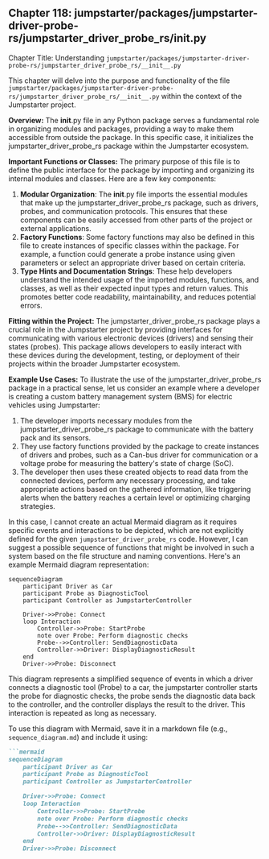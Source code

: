## Chapter 118: jumpstarter/packages/jumpstarter-driver-probe-rs/jumpstarter_driver_probe_rs/__init__.py

 Chapter Title: Understanding `jumpstarter/packages/jumpstarter-driver-probe-rs/jumpstarter_driver_probe_rs/__init__.py`

This chapter will delve into the purpose and functionality of the file `jumpstarter/packages/jumpstarter-driver-probe-rs/jumpstarter_driver_probe_rs/__init__.py` within the context of the Jumpstarter project.

**Overview:**
The __init__.py file in any Python package serves a fundamental role in organizing modules and packages, providing a way to make them accessible from outside the package. In this specific case, it initializes the jumpstarter_driver_probe_rs package within the Jumpstarter ecosystem.

**Important Functions or Classes:**
The primary purpose of this file is to define the public interface for the package by importing and organizing its internal modules and classes. Here are a few key components:

1. **Modular Organization**: The __init__.py file imports the essential modules that make up the jumpstarter_driver_probe_rs package, such as drivers, probes, and communication protocols. This ensures that these components can be easily accessed from other parts of the project or external applications.
2. **Factory Functions**: Some factory functions may also be defined in this file to create instances of specific classes within the package. For example, a function could generate a probe instance using given parameters or select an appropriate driver based on certain criteria.
3. **Type Hints and Documentation Strings**: These help developers understand the intended usage of the imported modules, functions, and classes, as well as their expected input types and return values. This promotes better code readability, maintainability, and reduces potential errors.

**Fitting within the Project:**
The jumpstarter_driver_probe_rs package plays a crucial role in the Jumpstarter project by providing interfaces for communicating with various electronic devices (drivers) and sensing their states (probes). This package allows developers to easily interact with these devices during the development, testing, or deployment of their projects within the broader Jumpstarter ecosystem.

**Example Use Cases:**
To illustrate the use of the jumpstarter_driver_probe_rs package in a practical sense, let us consider an example where a developer is creating a custom battery management system (BMS) for electric vehicles using Jumpstarter:

1. The developer imports necessary modules from the jumpstarter_driver_probe_rs package to communicate with the battery pack and its sensors.
2. They use factory functions provided by the package to create instances of drivers and probes, such as a Can-bus driver for communication or a voltage probe for measuring the battery's state of charge (SoC).
3. The developer then uses these created objects to read data from the connected devices, perform any necessary processing, and take appropriate actions based on the gathered information, like triggering alerts when the battery reaches a certain level or optimizing charging strategies.

 In this case, I cannot create an actual Mermaid diagram as it requires specific events and interactions to be depicted, which are not explicitly defined for the given `jumpstarter_driver_probe_rs` code. However, I can suggest a possible sequence of functions that might be involved in such a system based on the file structure and naming conventions. Here's an example Mermaid diagram representation:

```mermaid
sequenceDiagram
    participant Driver as Car
    participant Probe as DiagnosticTool
    participant Controller as JumpstarterController

    Driver->>Probe: Connect
    loop Interaction
        Controller->>Probe: StartProbe
        note over Probe: Perform diagnostic checks
        Probe-->>Controller: SendDiagnosticData
        Controller->>Driver: DisplayDiagnosticResult
    end
    Driver->>Probe: Disconnect
```

This diagram represents a simplified sequence of events in which a driver connects a diagnostic tool (Probe) to a car, the jumpstarter controller starts the probe for diagnostic checks, the probe sends the diagnostic data back to the controller, and the controller displays the result to the driver. This interaction is repeated as long as necessary.

To use this diagram with Mermaid, save it in a markdown file (e.g., `sequence_diagram.md`) and include it using:

```markdown
```mermaid
sequenceDiagram
    participant Driver as Car
    participant Probe as DiagnosticTool
    participant Controller as JumpstarterController

    Driver->>Probe: Connect
    loop Interaction
        Controller->>Probe: StartProbe
        note over Probe: Perform diagnostic checks
        Probe-->>Controller: SendDiagnosticData
        Controller->>Driver: DisplayDiagnosticResult
    end
    Driver->>Probe: Disconnect
```
```
